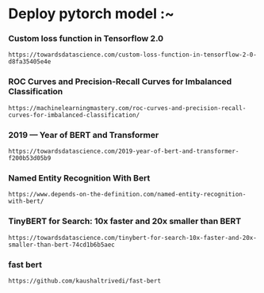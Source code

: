  # Deploy pytorch model :~
### Custom loss function in Tensorflow 2.0
```
https://towardsdatascience.com/custom-loss-function-in-tensorflow-2-0-d8fa35405e4e
```
### ROC Curves and Precision-Recall Curves for Imbalanced Classification
```
https://machinelearningmastery.com/roc-curves-and-precision-recall-curves-for-imbalanced-classification/
```
### 2019 — Year of BERT and Transformer
```
https://towardsdatascience.com/2019-year-of-bert-and-transformer-f200b53d05b9
```
### Named Entity Recognition With Bert
```
https://www.depends-on-the-definition.com/named-entity-recognition-with-bert/
```
### TinyBERT for Search: 10x faster and 20x smaller than BERT
```
https://towardsdatascience.com/tinybert-for-search-10x-faster-and-20x-smaller-than-bert-74cd1b6b5aec
```
### fast bert
```
https://github.com/kaushaltrivedi/fast-bert
```
